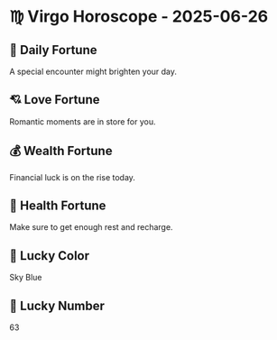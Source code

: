 # ♍ Virgo Horoscope - 2025-06-26

## 🎯 Daily Fortune

A special encounter might brighten your day.

## 💘 Love Fortune

Romantic moments are in store for you.

## 💰 Wealth Fortune

Financial luck is on the rise today.

## 🌱 Health Fortune

Make sure to get enough rest and recharge.

## 🎨 Lucky Color

Sky Blue

## 🔢 Lucky Number

63
